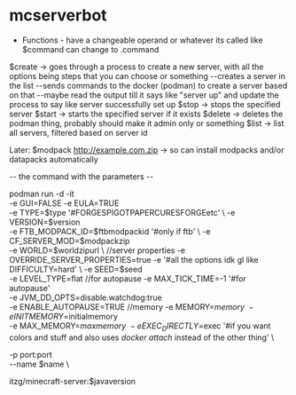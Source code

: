 # mcserverbot

- Functions -
have a changeable operand or whatever its called like $command can change to .command

$create -> goes through a process to create a new server, with all the options being steps that you can choose or something
--creates a server in the list
--sends commands to the docker (podman) to create a server based on that
--maybe read the output till it says like "server up" and update the process to say like server successfully set up
$stop -> stops the specified server
$start -> starts the specified server if it exists
$delete -> deletes the podman thing, probably should make it admin only or something 
$list -> list all servers, filtered based on server id


Later:
$modpack http://example.com.zip -> so can install modpacks and/or datapacks automatically

-- the command with the parameters --


podman run -d -it \
-e GUI=FALSE
-e EULA=TRUE \
-e TYPE=$type '#FORGESPIGOTPAPERCURESFORGEetc' \ 
-e VERSION=$version \
-e FTB_MODPACK_ID=$ftbmodpackid '#only if ftb' \
-e CF_SERVER_MOD=$modpackzip \
-e WORLD=$worldzipurl \
//server properties
-e OVERRIDE_SERVER_PROPERTIES=true
-e '#all the options idk gl like DIFFICULTY=hard' \
-e SEED=$seed \
-e LEVEL_TYPE=flat
//for autopause
-e MAX_TICK_TIME=-1 '#for autopause' \
-e JVM_DD_OPTS=disable.watchdog:true \
-e ENABLE_AUTOPAUSE=TRUE
//memory
-e MEMORY=$memory \
-e INITMEMORY=$initialmemory \
-e MAX_MEMORY=$maxmemory \
-e EXEC_DIRECTLY=$exec '#if you want colors and stuff and also uses _docker attach_ instead of the other thing' \


-p port:port \
--name $name \

itzg/minecraft-server:$javaversion

